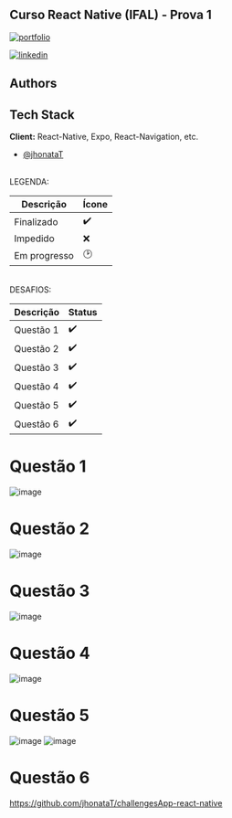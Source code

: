 ## Curso React Native (IFAL) - Prova 1

[![portfolio](https://img.shields.io/badge/my_portfolio-000?style=for-the-badge&logo=ko-fi&logoColor=white)](https://www.jhonata-tenorio.com.br/)

[![linkedin](https://img.shields.io/badge/linkedin-0A66C2?style=for-the-badge&logo=linkedin&logoColor=white)](https://www.linkedin.com/in/jhonata-tenorio/)

## Authors

## Tech Stack

**Client:** React-Native, Expo, React-Navigation, etc.

- [@jhonataT](https://www.github.com/jhonataT)

<br/>
LEGENDA:

| Descrição                             | Ícone                   |
| -----------------------------------   | ----------------------- |
| Finalizado                            | :heavy_check_mark:      |
| Impedido                              | :x:                     |
| Em progresso                          | :clock2:                |
<br/>
DESAFIOS:

| Descrição                             | Status                  |
| -----------------------------------   | ----------------------- |
| Questão 1                             |    :heavy_check_mark:   |
| Questão 2                             |    :heavy_check_mark:   |
| Questão 3                             |    :heavy_check_mark:   |
| Questão 4                             |    :heavy_check_mark:   |
| Questão 5                             |    :heavy_check_mark:   |
| Questão 6                             |    :heavy_check_mark:   |

# Questão 1
![image](https://github.com/jhonataT/react-naive-course/assets/51134324/946a38ac-6187-4554-bd38-366489285273)

# Questão 2
![image](https://github.com/jhonataT/react-naive-course/assets/51134324/8b3202ec-b5aa-49d1-a692-6c80d1e5e0b9)

# Questão 3
![image](https://github.com/jhonataT/react-naive-course/assets/51134324/3f214af2-d0b9-44e3-9e3b-8c39df776be8)

# Questão 4
![image](https://github.com/jhonataT/react-naive-course/assets/51134324/ccf31d18-5cdb-4b2e-966f-1492e5cb178b)

# Questão 5
![image](https://github.com/jhonataT/react-naive-course/assets/51134324/cde17fc3-8167-45a7-98f2-b721e5956b34)
![image](https://github.com/jhonataT/react-naive-course/assets/51134324/e26ef03e-6ebe-459f-9f2f-abc948a57869)

# Questão 6
https://github.com/jhonataT/challengesApp-react-native 
